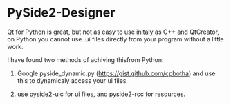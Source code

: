 # PySide2-Designer

Qt for Python is great, but not as easy to use initaly as C++ and QtCreator, on Python you cannot use .ui files directly from your program without a little work.

I have found two methods of achiving thisfrom Python:

1. Google pyside_dynamic.py (https://gist.github.com/cpbotha) and use this to dynamicaly access your ui files

2. use pyside2-uic for ui files, and pyside2-rcc for resources.

